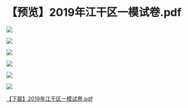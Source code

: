 # 【预览】2019年江干区一模试卷.pdf

![](https://cdn.jsdelivr.net/gh/lkpo0v/5n@master/kGwNd9LNcVr2v4et/1.jpg)	

![](https://cdn.jsdelivr.net/gh/lkpo0v/5n@master/kGwNd9LNcVr2v4et/2.jpg)	

![](https://cdn.jsdelivr.net/gh/lkpo0v/5n@master/kGwNd9LNcVr2v4et/3.jpg)	

![](https://cdn.jsdelivr.net/gh/lkpo0v/5n@master/kGwNd9LNcVr2v4et/4.jpg)	

![](https://cdn.jsdelivr.net/gh/lkpo0v/5n@master/kGwNd9LNcVr2v4et/5.jpg)	

![](https://cdn.jsdelivr.net/gh/lkpo0v/5n@master/kGwNd9LNcVr2v4et/6.jpg)

[【下载】2019年江干区一模试卷.pdf](https://cdn.jsdelivr.net/gh/lkpo0v/5n@master/2019%E5%B9%B4%E6%B1%9F%E5%B9%B2%E5%8C%BA%E4%B8%80%E6%A8%A1%E8%AF%95%E5%8D%B7.pdf)
